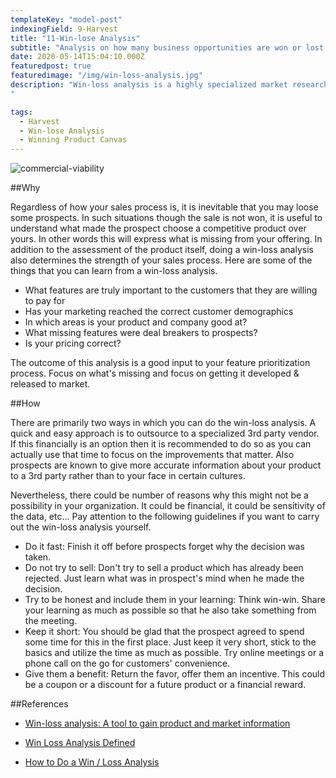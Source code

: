 ```yaml
---
templateKey: "model-post"
indexingField: 9-Harvest
title: "11-Win-lose Analysis"
subtitle: "Analysis on how many business opportunities are won or lost and most importantly, why?"
date: 2020-05-14T15:04:10.000Z
featuredpost: true
featuredimage: "/img/win-loss-analysis.jpg"
description: "Win-loss analysis is a highly specialized market research done to understand how a company markets and sell their products from a prospect's perspective. This will analyse both the product and the performance of your organization. The goal is to understand your strength and weaknesses and push for continuous improvements.
"

tags:
  - Harvest
  - Win-lose Analysis
  - Winning Product Canvas
---
```


![commercial-viability](/img/win-loss-analysis.jpg)

##Why

Regardless of how your sales process is, it is inevitable that you may loose some prospects. In such situations though the sale is not won, it is useful to understand what made the prospect choose a competitive product over yours. In other words this will express what is missing from your offering. In addition to the assessment of the product itself, doing a win-loss analysis also determines the strength of your sales process. Here are some of the things that you can learn from a win-loss analysis.
- What features are truly important to the customers that they are willing to pay for
- Has your marketing reached the correct customer demographics
- In which areas is your product and company good at?
- What missing features were deal breakers to prospects?
- Is your pricing correct?

The outcome of this analysis is a good input to your feature prioritization process. Focus on what's missing and focus on getting it developed & released to market.

##How

There are primarily two ways in which you can do the win-loss analysis. A quick and easy approach is to outsource to a specialized 3rd party vendor. If this financially is an option then it is recommended to do so as you can actually use that time to focus on the improvements that matter. Also prospects are known to give more accurate information about your product to a 3rd party rather than to your face in certain cultures.

Nevertheless, there could be number of reasons why this might not be a possibility in your organization. It could be financial, it could be sensitivity of the data, etc... Pay attention to the following guidelines if you want to carry out the win-loss analysis yourself.
- Do it fast: Finish it off before prospects forget why the decision was taken.
- Do not try to sell: Don't try to sell a product which has already been rejected. Just learn what was in prospect's mind when he made the decision.
- Try to be honest and include them in your learning: Think win-win. Share your learning as much as possible so that he also take something from the meeting.
- Keep it short: You should be glad that the prospect agreed to spend some time for this in the first place. Just keep it very short, stick to the basics and utilize the time as much as possible. Try online meetings or a phone call on the go for customers' convenience.
- Give them a benefit: Return the favor, offer them an incentive. This could be a coupon or a discount for a future product or a financial reward. 

##References

- [Win-loss analysis: A tool to gain product and market information](https://learn.marsdd.com/article/win-loss-analysis/)

- [Win Loss Analysis Defined](https://theanovagroup.com/win-loss-analysis-services/win-loss-analysis/win-loss-analysis-defined)

- [How to Do a Win / Loss Analysis](https://www.crayon.co/blog/how-to-do-win-loss-analysis-examples-resources)